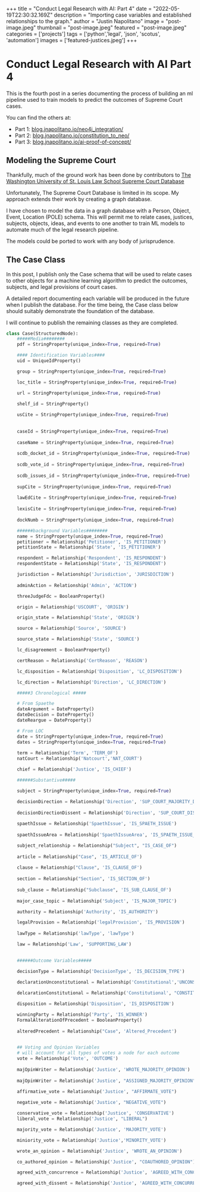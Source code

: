 +++
title =  "Conduct Legal Research with AI: Part 4"
date = "2022-05-19T22:30:32.169Z"
description = "Importing case variables and established relationships to the graph."
author = "Justin Napolitano"
image = "post-image.jpeg"
thumbnail = "post-image.jpeg"
featured = "post-image.jpeg"
categories = ['projects']
tags = ['python','legal', 'json', 'scotus', 'automation']
images = ['featured-justices.jpeg']
+++

# Conduct Legal Research with AI Part 4


This is the fourth post in a series documenting the process of building an ml pipeline used to train models to predict the outcomes of Supreme Court cases.  

You can find the others at:

* Part 1: [blog.jnapolitano.io/neo4j_integration/](https://blog.jnapolitano.io/neo4j_integration/)
* Part 2: [blog.jnapolitano.io/constitution_to_neo/](https://blog.jnapolitano.io/constitution_to_neo/)
* Part 3: [blog.jnapolitano.io/ai-proof-of-concept/](https://blog.jnapolitano.io/ai-proof-of-concept/)

## Modeling the Supreme Court

Thankfully, much of the ground work has been done by contributors to [The Washington University of St. Louis Law School Supreme Court Database](http://scdb.wustl.edu/documentation.php)

Unfortunately, The Supreme Court Database is limited in its scope. My approach extends their work by  creating a graph database.  

I have chosen to model the data in a graph database with a Person, Object, Event, Location (POLE) schema.  This will permit me to relate cases, justices, subjects, objects, ideas, and events to one another to train ML models to automate much of the legal research pipeline.  

The models could be ported to work with any body of jurisprudence.  

## The Case Class

In this post, I publish only the Case schema that will be used to relate cases to other objects for a machine learning algorithm to predict the outcomes, subjects, and legal provisions of court cases.  

A detailed report documenting each variable will be produced in the future when I publish the database.  For the time being, the Case class below should suitably demonstrate the foundation of the database.  

I will continue to publish the remaining classes as they are completed.  

```python
class Case(StructuredNode):
    #####Media########
    pdf = StringProperty(unique_index=True, required=True) 

    #### Identification Variables####
    uid = UniqueIdProperty()

    group = StringProperty(unique_index=True, required=True)

    loc_title = StringProperty(unique_index=True, required=True)

    url = StringProperty(unique_index=True, required=True)
    
    shelf_id = StringProperty()

    usCite = StringProperty(unique_index=True, required=True)
    
    
    caseId = StringProperty(unique_index=True, required=True)
   
    caseName = StringProperty(unique_index=True, required=True)
    
    scdb_docket_id = StringProperty(unique_index=True, required=True)
    
    scdb_vote_id = StringProperty(unique_index=True, required=True)
    
    scdb_issues_id = StringProperty(unique_index=True, required=True)
    
    supCite = StringProperty(unique_index=True, required=True)
    
    lawEdCite = StringProperty(unique_index=True, required=True)
    
    lexisCite = StringProperty(unique_index=True, required=True)
    
    dockNumb = StringProperty(unique_index=True, required=True)

    ######background Variables########
    name = StringProperty(unique_index=True, required=True)
    petitioner = Relationship('Petitioner', 'IS_PETITIONER')
    petitionState = Relationship('State', 'IS_PETITIONER')

    respondent = Relationship('Respondent', 'IS_RESPONDENT')
    respondentState = Relationship('State', 'IS_RESPONDENT')

    jurisdiction = Relationship('Jurisdiction', 'JURISDICTION')
    
    adminAction = Relationship('Admin', 'ACTION')

    threeJudgeFdc = BooleanProperty()

    origin = Relationship('USCOURT', 'ORIGIN')

    origin_state = Relationship('State', 'ORIGIN')

    source = Relationship('Source', 'SOURCE')

    source_state = Relationship('State', 'SOURCE')

    lc_disagreement = BooleanProperty()

    certReason = Relationship('CertReason', 'REASON')

    lc_disposition = Relationship('Disposition', 'LC_DISPOSITION')

    lc_direction = Relationship('Direction', 'LC_DIRECTION')

    #####3 Chronological #####

    # From Spaethe
    dateArgument = DateProperty()
    dateDecision = DateProperty()
    dateReargue = DateProperty()

    # From LOC
    date = StringProperty(unique_index=True, required=True)
    dates = StringProperty(unique_index=True, required=True)
    
    term = Relationship('Term', 'TERM_OF')
    natCourt = Relationship('Natcourt','NAT_COURT')

    chief = Relationship('Justice', 'IS_CHIEF')

    ######Substantive#####

    subject = StringProperty(unique_index=True, required=True)

    decisionDirection = Relationship('Direction', 'SUP_COURT_MAJORITY_DIRECTION')
    
    decisionDirectionDissent = Relationship('Direction', 'SUP_COURT_DISSENT_DIRECTION')
    
    spaethIssue = Relationship('SpaethIssue', 'IS_SPAETH_ISSUE')
    
    spaethIssueArea = Relationship('SpaethIssueArea', 'IS_SPAETH_ISSUE_AREA')

    subject_relationship = Relationship("Subject", "IS_CASE_OF")
    
    article = Relationship("Case", 'IS_ARTICLE_OF')
    
    clause = Relationship("Clause", 'IS_CLAUSE_OF')
    
    section = Relationship("Section", 'IS_SECTION_OF')
    
    sub_clause = Relationship("Subclause", 'IS_SUB_CLAUSE_OF')
    
    major_case_topic = Relationship('Subject', 'IS_MAJOR_TOPIC')

    authority = Relationship('Authority', 'IS_AUTHORITY')

    legalProvision = Relationship('legalProvision', 'IS_PROVISION')
    
    lawType = Relationship('lawType', 'lawType')

    law = Relationship('Law', 'SUPPORTING_LAW')

   
    ######Outcome Variables#####

    decisionType = Relationship('DecisionType', 'IS_DECISION_TYPE')

    declarationUnconstitutional = Relationship('Constitutional','UNCONSTITUTIONAL')
    
    delcarationConstitutional = Relationship('Constitutional', "CONSTITUTIONAL")

    disposition = Relationship('Disposition', 'IS_DISPOSITION')

    winningParty = Relationship('Party', 'IS_WINNER')
    FormalAlterationOfPrecedent = BooleanProperty()
    
    alteredPrecedent = Relationship("Case", 'Altered_Precedent')
    

    ## Voting and Opinion Variables
    # will account for all types of votes a node for each outcome
    vote = Relationship('Vote', 'OUTCOME')
    
    majOpinWriter = Relationship('Justice', 'WROTE_MAJORITY_OPINION')
    
    majOpinWriter = Relationship('Justice', "ASSIGNED_MAJORITY_OPINION")

    affirmative_vote = Relationship('Justice', "AFFIRMATE_VOTE")
    
    negative_vote = Relationship('Justice', "NEGATIVE_VOTE")

    conservative_vote = Relationship('Justice', 'CONSERVATIVE')
    liberal_vote = Relationship('Justice', "LIBERAL")

    majority_vote = Relationship('Justice', 'MAJORITY_VOTE')

    miniority_vote = Relationship('Justice','MINORITY_VOTE')

    wrote_an_opinion = Relationship('Justice', 'WROTE_AN_OPINION')

    co_authored_opinion = Relationship('Justice', "COAUTHORED_OPINION")

    agreed_with_concurrence = Relationship('Justice', 'AGREED_WITH_CONCURRENCE')

    agreed_with_dissent = Relationship('Justice', 'AGREED_WITH_CONCURRENCE')
```